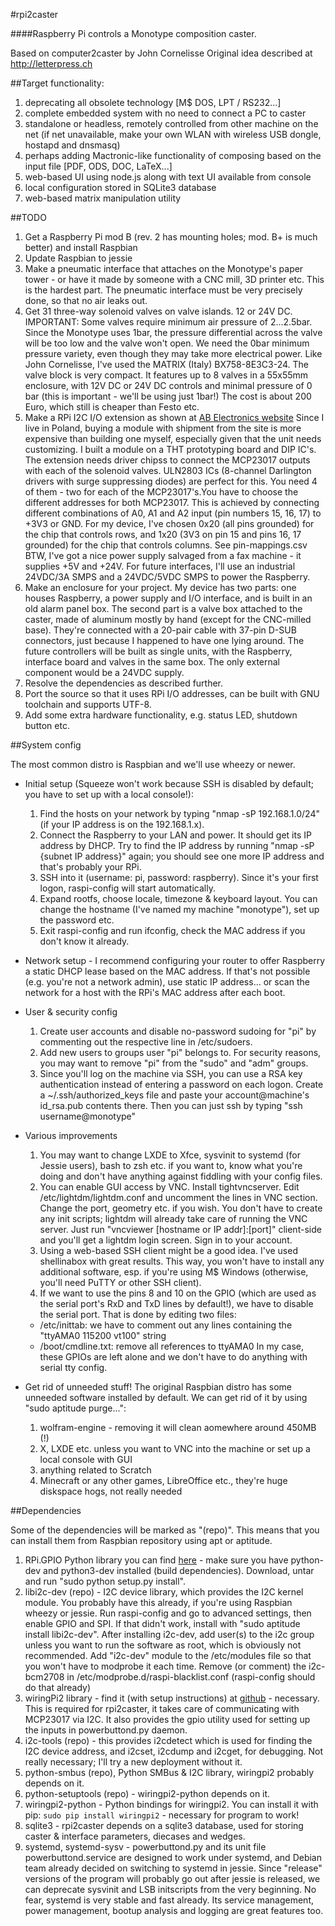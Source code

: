 #rpi2caster

####Raspberry Pi controls a Monotype composition caster.

Based on computer2caster by John Cornelisse
Original idea described at http://letterpress.ch

##Target functionality:

1. deprecating all obsolete technology [M$ DOS, LPT / RS232...]
2. complete embedded system with no need to connect a PC to caster
3. standalone or headless, remotely controlled from other machine on the net (if net unavailable, make your own WLAN with wireless USB dongle, hostapd and dnsmasq)
4. perhaps adding Mactronic-like functionality of composing based on the input file [PDF, ODS, DOC, LaTeX...]
5. web-based UI using node.js along with text UI available from console
6. local configuration stored in SQLite3 database
7. web-based matrix manipulation utility

##TODO

1. Get a Raspberry Pi mod B (rev. 2 has mounting holes; mod. B+ is much better)  and install Raspbian
2. Update Raspbian to jessie
3. Make a pneumatic interface that attaches on the Monotype's paper tower - or have it made by someone with a CNC mill, 3D printer etc. This is the hardest part. The pneumatic interface must be very precisely done, so that no air leaks out.
3. Get 31 three-way solenoid valves on valve islands. 12 or 24V DC. 
IMPORTANT: Some valves require minimum air pressure of 2...2.5bar. Since the Monotype uses 1bar, 
the pressure differential across the valve will be too low and the valve won't open. We need the 0bar minimum 
pressure variety, even though they may take more electrical power.
Like John Cornelisse, I've used the MATRIX (Italy) BX758-8E3C3-24. The valve block is very compact. It features up to 8 valves in a 55x55mm enclosure, with 12V DC or 24V DC controls and minimal pressure of 0 bar (this is important - we'll be using just 1bar!) The cost is about 200 Euro, which still is cheaper than Festo etc.
4. Make a RPi I2C I/O extension as shown at [AB Electronics website](http://www.abelectronics.co.uk/products/3/Raspberry-Pi/18/IO-Pi-32-Channel-Port-Expander-for-the-Raspberry-Pi-computer-boards)
Since I live in Poland, buying a module with shipment from the site is more expensive than building one myself, especially given that the unit needs customizing. I built a module on a THT prototyping board and DIP IC's. The extension needs driver chipss to connect the MCP23017 outputs with each of the solenoid valves. ULN2803 ICs (8-channel Darlington drivers with surge suppressing diodes) are perfect for this. You need 4 of them - two for each of the MCP23017's.You have to choose the different addresses for both MCP23017. This is achieved by connecting different combinations of A0, A1 and A2 input (pin numbers 15, 16, 17) to +3V3 or GND. For my device, I've chosen 0x20 (all pins grounded) for the chip that controls rows, and 1x20 (3V3 on pin 15 and pins 16, 17 grounded) for the chip that controls columns. See pin-mappings.csv 
BTW, I've got a nice power supply salvaged from a fax machine - it supplies +5V and +24V. For future interfaces, I'll use an industrial 24VDC/3A SMPS and a 24VDC/5VDC SMPS to power the Raspberry.
5. Make an enclosure for your project. My device has two parts: one houses Raspberry, a power supply and I/O interface, and is built in an old alarm panel box. The second part is a valve box attached to the caster, made of aluminum mostly by hand (except for the CNC-milled base). They're connected with a 20-pair cable with 37-pin D-SUB connectors, just because I happened to have one lying around. The future controllers will be built as single units, with the Raspberry, interface board and valves in the same box. The only external component would be a 24VDC supply.
6. Resolve the dependencies as described further.
7. Port the source so that it uses RPi I/O addresses, can be built with GNU toolchain and supports UTF-8. 
8. Add some extra hardware functionality, e.g. status LED, shutdown button etc.

##System config

The most common distro is Raspbian and we'll use wheezy or newer.

  * Initial setup (Squeeze won't work because SSH is disabled by default; you have to set up with a local console!):
    1. Find the hosts on your network by typing "nmap -sP 192.168.1.0/24" (if your IP address is on the 192.168.1.x).
    2. Connect the Raspberry to your LAN and power. It should get its IP address by DHCP. Try to find the IP address by running "nmap -sP {subnet IP address}" again; you should see one more IP address and that's probably your RPi.
    3. SSH into it (username: pi, password: raspberry). Since it's your first logon, raspi-config will start automatically. 
    4. Expand rootfs, choose locale, timezone & keyboard layout. You can change the hostname (I've named my machine "monotype"), set up the password etc. 
    5. Exit raspi-config and run ifconfig, check the MAC address if you don't know it already.
  * Network setup - I recommend configuring your router to offer Raspberry a static DHCP lease based on the MAC address. If that's not possible (e.g. you're not a network admin), use static IP address... or scan the network for a host with the RPi's MAC address after each boot. 
  * User & security config
    1. Create user accounts and disable no-password sudoing for "pi" by commenting out the respective line in /etc/sudoers.
    2. Add new users to groups user "pi" belongs to. For security reasons, you may want to  remove "pi" from the "sudo" and "adm" groups.
    3. Since you'll log on the machine via SSH, you can use a RSA key authentication instead of entering a password on each logon. Create a ~/.ssh/authorized_keys file and paste your account@machine's id_rsa.pub contents there. Then you can just ssh by typing "ssh username@monotype" 
  * Various improvements
    1. You may want to change LXDE to Xfce, sysvinit to systemd (for Jessie users), bash to zsh etc. if you want to, know what you're doing and don't have anything against fiddling with your config files.
    2. You can enable GUI access by VNC. Install tightvncserver. Edit /etc/lightdm/lightdm.conf and uncomment the lines in VNC section. Change the port, geometry etc. if you wish. You don't have to create any init scripts; lightdm will already take care of running the VNC server. Just run "vncviewer [hostname or IP addr]:[port]" client-side and you'll get a lightdm login screen. Sign in to your account.
    3. Using a web-based SSH client might be a good idea. I've used shellinabox with great results. This way, you won't have to install any additional software, esp. if you're using M$ Windows (otherwise, you'll need PuTTY or other SSH client).
    4. If we want to use the pins 8 and 10 on the GPIO (which are used as the serial port's RxD and TxD lines by default!), we have to disable the serial port. That is done by editing two files:
      * /etc/inittab: we have to comment out any lines containing the "ttyAMA0 115200 vt100" string
      * /boot/cmdline.txt: remove all references to ttyAMA0
      In my case, these GPIOs are left alone and we don't have to do anything with serial tty config.

  * Get rid of unneeded stuff!
    The original Raspbian distro has some unneeded software installed by default. We can get rid of it by using "sudo aptitude purge...":
    1. wolfram-engine - removing it will clean aomewhere around 450MB (!)
    2. X, LXDE etc. unless you want to VNC into the machine or set up a local console with GUI
    3. anything related to Scratch
    4. Minecraft or any other games, LibreOffice etc., they're huge diskspace hogs, not really needed
	 
##Dependencies

Some of the dependencies will be marked as "(repo)". This means that you can install them from Raspbian repository using apt or aptitude.

1. RPi.GPIO Python library you can find [here](https://pypi.python.org/packages/source/R/RPi.GPIO) - make sure you have python-dev and python3-dev installed (build dependencies). Download, untar and run "sudo python setup.py install".
2. libi2c-dev (repo) - I2C device library, which provides the I2C kernel module. You probably have this already, if you're using Raspbian wheezy or jessie. Run raspi-config and go to advanced settings, then enable GPIO and SPI.	If that didn't work, install with "sudo aptitude install libi2c-dev". After installing i2c-dev, add user(s) to the i2c group unless you want to run the software as root, which is obviously not recommended. Add "i2c-dev" module to the /etc/modules file so that you won't have to modprobe it each time. Remove (or comment) the i2c-bcm2708 in /etc/modprobe.d/raspi-blacklist.conf (raspi-config should do that already)
3. wiringPi2 library - find it (with setup instructions) at [github](https://projects.drogon.net/raspberry-pi/wiringpi/download-and-install/) - necessary. This is required for rpi2caster, it takes care of communicating with MCP23017 via I2C. It also provides the gpio utility used for setting up the inputs in powerbuttond.py daemon.
4. i2c-tools (repo) - this provides i2cdetect which is used for finding the I2C device address, and i2cset, i2cdump and i2cget, for debugging. Not really necessary; I'll try a new deployment without it.
5. python-smbus (repo), Python SMBus & I2C library, wiringpi2 probably depends on it.
6. python-setuptools (repo) - wiringpi2-python depends on it.
7. wiringpi2-python - Python bindings for wiringpi2. You can install it with pip: `sudo pip install wiringpi2` - necessary for program to work!
8. sqlite3 - rpi2caster depends on a sqlite3 database, used for storing caster & interface parameters, diecases and wedges.
9. systemd, systemd-sysv - powerbuttond.py and its unit file powerbuttond.service are designed to work under systemd, and Debian team already decided on switching to systemd in jessie. Since "release" versions of the program will probably go out after jessie is released, we can deprecate sysvinit and LSB initscripts from the very beginning. No fear, systemd is very stable and fast already. Its service management, power management, bootup analysis and logging are great features too.
